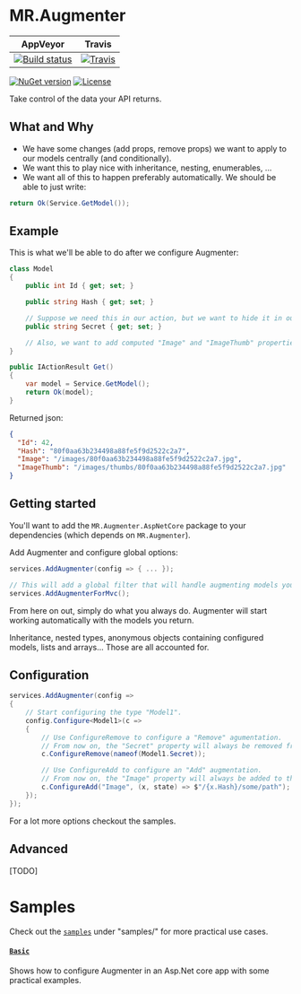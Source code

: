# MR.Augmenter

AppVeyor | Travis
---------|-------
[![Build status](https://img.shields.io/appveyor/ci/mrahhal/mr-augmenter/master.svg)](https://ci.appveyor.com/project/mrahhal/mr-augmenter) | [![Travis](https://img.shields.io/travis/mrahhal/MR.Augmenter.svg)](https://travis-ci.org/mrahhal/MR.Augmenter)

[![NuGet version](https://img.shields.io/nuget/v/MR.Augmenter.svg)](https://www.nuget.org/packages/MR.Augmenter)
[![License](https://img.shields.io/badge/license-MIT-blue.svg)](https://opensource.org/licenses/MIT)

Take control of the data your API returns.

## What and Why
- We have some changes (add props, remove props) we want to apply to our models centrally (and conditionally).
- We want this to play nice with inheritance, nesting, enumerables, ...
- We want all of this to happen preferably automatically. We should be able to just write:

```cs
return Ok(Service.GetModel());
```

## Example
This is what we'll be able to do after we configure Augmenter:

```cs
class Model
{
    public int Id { get; set; }

    public string Hash { get; set; }

    // Suppose we need this in our action, but we want to hide it in our response.
    public string Secret { get; set; }

    // Also, we want to add computed "Image" and "ImageThumb" properties.
}
```

```cs
public IActionResult Get()
{
    var model = Service.GetModel();
    return Ok(model);
}
```

Returned json:
```json
{
  "Id": 42,
  "Hash": "80f0aa63b234498a88fe5f9d2522c2a7",
  "Image": "/images/80f0aa63b234498a88fe5f9d2522c2a7.jpg",
  "ImageThumb": "/images/thumbs/80f0aa63b234498a88fe5f9d2522c2a7.jpg"
}
```

## Getting started

You'll want to add the `MR.Augmenter.AspNetCore` package to your dependencies (which depends on `MR.Augmenter`).

Add Augmenter and configure global options:

```cs
services.AddAugmenter(config => { ... });

// This will add a global filter that will handle augmenting models you return from actions.
services.AddAugmenterForMvc();
```

From here on out, simply do what you always do. Augmenter will start working automatically with the models you return.

Inheritance, nested types, anonymous objects containing configured models, lists and arrays... Those are all accounted for.

## Configuration

```cs
services.AddAugmenter(config =>
{
    // Start configuring the type "Model1".
    config.Configure<Model1>(c =>
    {
        // Use ConfigureRemove to configure a "Remove" agumentation.
        // From now on, the "Secret" property will always be removed from the response.
        c.ConfigureRemove(nameof(Model1.Secret));

        // Use ConfigureAdd to configure an "Add" augmentation.
        // From now on, the "Image" property will always be added to the response.
        c.ConfigureAdd("Image", (x, state) => $"/{x.Hash}/some/path");
    });
});
```

For a lot more options checkout the samples.

## Advanced

[TODO]

# Samples
Check out the [`samples`](samples) under "samples/" for more practical use cases.

#### [`Basic`](samples/Basic)
Shows how to configure Augmenter in an Asp.Net core app with some practical examples.
